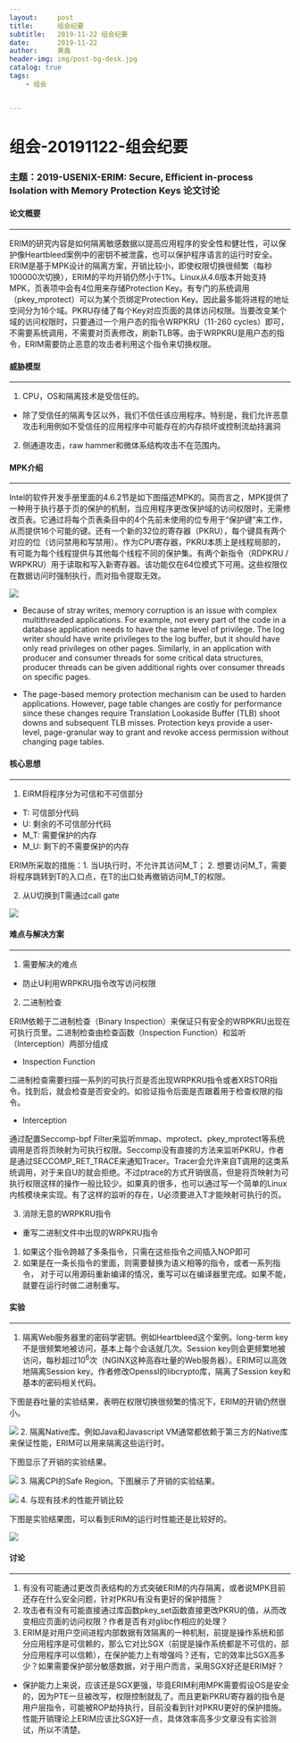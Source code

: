 ```yaml
---
layout:     post
title:      组会纪要
subtitle:   2019-11-22 组会纪要
date:       2019-11-22
author:     黄鑫
header-img: img/post-bg-desk.jpg
catalog: true
tags:
    - 组会


---
```



# 组会-20191122-组会纪要

### 主题：2019-USENIX-ERIM: Secure, Efficient in-process Isolation with Memory Protection Keys 论文讨论

#### 论文概要

------

ERIM的研究内容是如何隔离敏感数据以提高应用程序的安全性和健壮性，可以保护像Heartbleed案例中的密钥不被泄露，也可以保护程序语言的运行时安全。ERIM是基于MPK设计的隔离方案，开销比较小，即使权限切换很频繁（每秒100000次切换），ERIM的平均开销仍然小于1%。Linux从4.6版本开始支持MPK，页表项中会有4位用来存储Protection Key。有专门的系统调用（pkey_mprotect）可以为某个页绑定Protection Key。因此最多能将进程的地址空间分为16个域。PKRU存储了每个Key对应页面的具体访问权限。当要改变某个域的访问权限时，只要通过一个用户态的指令WRPKRU（11-260 cycles）即可，不需要系统调用，不需要对页表修改，刷新TLB等。由于WRPKRU是用户态的指令，ERIM需要防止恶意的攻击者利用这个指令来切换权限。

#### 威胁模型

------
1. CPU，OS和隔离技术是受信任的。

* 除了受信任的隔离专区以外，我们不信任该应用程序。特别是，我们允许恶意攻击利用例如不受信任的应用程序中可能存在的内存损坏或控制流劫持漏洞

2. 侧通道攻击，raw hammer和微体系结构攻击不在范围内。

#### MPK介绍

------

Intel的软件开发手册里面的4.6.2节是如下图描述MPK的。简而言之，MPK提供了一种用于执行基于页的保护的机制，当应用程序更改保护域的访问权限时，无需修改页表。它通过将每个页表条目中的4个先前未使用的位专用于“保护键”来工作，从而提供16个可能的键。还有一个新的32位的寄存器（PKRU），每个键具有两个对应的位（访问禁用和写禁用）。作为CPU寄存器，PKRU本质上是线程局部的，有可能为每个线程提供与其他每个线程不同的保护集。有两个新指令（RDPKRU / WRPKRU）用于读取和写入新寄存器。该功能仅在64位模式下可用。这些权限仅在数据访问时强制执行，而对指令提取无效。

![](https://whutslab.github.io/img/hx1.png)

* Because of stray writes, memory corruption is an issue with complex multithreaded applications. For example, not every part of the code in a database application needs to have the same level of privilege. The log writer should have write privileges to the log buffer, but it should have only read privileges on other pages. Similarly, in an application with producer and consumer threads for some critical data structures, producer threads can be given additional rights over consumer threads on specific pages. 

* The page-based memory protection mechanism can be used to harden applications. However, page table changes are costly for performance since these changes require Translation Lookaside Buffer (TLB) shoot downs and subsequent TLB misses. Protection keys provide a user-level, page-granular way to grant and revoke access permission without changing page tables.


#### 核心思想

------
1. EIRM将程序分为可信和不可信部分

* T: 可信部分代码
* U: 剩余的不可信部分代码
* M_T: 需要保护的内存
* M_U: 剩下的不需要保护的内存

ERIM所采取的措施：1. 当U执行时，不允许其访问M_T； 2. 想要访问M_T，需要将程序跳转到T的入口点，在T的出口处再撤销访问M_T的权限。

2. 从U切换到T需通过call gate

![](https://whutslab.github.io/img/hx2.png)

#### 难点与解决方案

------
1. 需要解决的难点

* 防止U利用WRPKRU指令改写访问权限

2. 二进制检查

ERIM依赖于二进制检查（Binary Inspection）来保证只有安全的WRPKRU出现在可执行页里。二进制检查由检查函数（Inspection Function）和监听（Interception）两部分组成

* Inspection Function

二进制检查需要扫描一系列的可执行页是否出现WRPKRU指令或者XRSTOR指令。找到后，就会检查是否安全的。如验证指令后面是否跟着用于检查权限的指令。

* Interception

通过配置Seccomp-bpf Filter来监听mmap、mprotect、pkey_mprotect等系统调用是否将页映射为可执行权限。Seccomp没有直接的方法来监听PKRU，作者是通过SECCOMP_RET_TRACE来通知Tracer。Tracer会允许来自T调用的这类系统调用，对于来自U的就会拒绝。不过ptrace的方式开销很高，但是将页映射为可执行权限这样的操作一般比较少。如果真的很多，也可以通过写一个简单的Linux内核模块来实现。有了这样的监听的存在，U必须要进入T才能映射可执行的页。

3. 消除无意的WRPKRU指令

* 重写二进制文件中出现的WRPKRU指令
1.	如果这个指令跨越了多条指令，只需在这些指令之间插入NOP即可
2.	如果是在一条长指令的里面，则需要替换为语义相等的指令，或者一系列指令，
对于可以用源码重新编译的情况，重写可以在编译器里完成。如果不能，就要在运行时做二进制重写。

#### 实验
------
1. 隔离Web服务器里的密码学密钥。例如Heartbleed这个案例。long-term key不是很频繁地被访问，基本上每个会话就几次。Session key则会更频繁地被访问，每秒超过$10^6$次（NGINX这种高吞吐量的Web服务器）。ERIM可以高效地隔离Session key。作者修改Openssl的libcrypto库，隔离了Session key和基本的密码相关代码。

下图是吞吐量的实验结果，表明在权限切换很频繁的情况下，ERIM的开销仍然很小。

![](https://whutslab.github.io/img/hx3.png)
2. 隔离Native库。例如Java和Javascript VM通常都依赖于第三方的Native库来保证性能，ERIM可以用来隔离这些运行时。

下图显示了开销的实验结果。

![](https://whutslab.github.io/img/hx4.png)
3. 隔离CPI的Safe Region。下图展示了开销的实验结果。

![](https://whutslab.github.io/img/hx5.png)
4. 与现有技术的性能开销比较

下图是实验结果图，可以看到ERIM的运行时性能还是比较好的。

![](https://whutslab.github.io/img/hx6.png)

#### 讨论
------

1. 有没有可能通过更改页表结构的方式突破ERIM的内存隔离，或者说MPK目前还存在什么安全问题，针对PKRU有没有更好的保护措施？
2. 攻击者有没有可能直接通过库函数pkey_set函数直接更改PKRU的值，从而改变相应页面的访问权限？作者是否有对glibc作相应的处理？
3. ERIM是对用户空间进程内部数据有效隔离的一种机制，前提是操作系统和部分应用程序是可信赖的，那么它对比SGX（前提是操作系统都是不可信的，部分应用程序可以信赖），在保护能力上有增强吗？还有，它的效率比SGX高多少？如果需要保护部分敏感数据，对于用户而言，采用SGX好还是ERIM好？

* 保护能力上来说，应该还是SGX更强，毕竟ERIM利用MPK需要假设OS是安全的，因为PTE一旦被改写，权限控制就乱了。而且更新PKRU寄存器的指令是用户层指令，可能被ROP劫持执行，目前没看到针对PKRU更好的保护措施。性能开销理论上ERIM应该比SGX好一点，具体效率高多少文章没有实验测试，所以不清楚。
